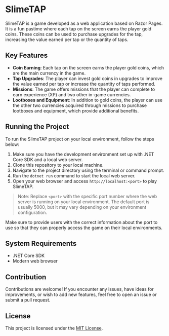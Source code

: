 # SlimeTAP

SlimeTAP is a game developed as a web application based on Razor Pages. It is a fun pastime where each tap on the screen earns the player gold coins. These coins can be used to purchase upgrades for the tap, increasing the value earned per tap or the quantity of taps.

## Key Features

- **Coin Earning**: Each tap on the screen earns the player gold coins, which are the main currency in the game.
- **Tap Upgrades**: The player can invest gold coins in upgrades to improve the value earned per tap or increase the quantity of taps performed.
- **Missions**: The game offers missions that the player can complete to earn experience (XP) and two other in-game currencies.
- **Lootboxes and Equipment**: In addition to gold coins, the player can use the other two currencies acquired through missions to purchase lootboxes and equipment, which provide additional benefits.

## Running the Project

To run the SlimeTAP project on your local environment, follow the steps below:

1. Make sure you have the development environment set up with .NET Core SDK and a local web server.
2. Clone this repository to your local machine.
3. Navigate to the project directory using the terminal or command prompt.
4. Run the `dotnet run` command to start the local web server.
5. Open your web browser and access `http://localhost:<port>` to play SlimeTAP.

> Note: Replace `<port>` with the specific port number where the web server is running on your local environment. The default port is usually 5000, but it may vary depending on your environment configuration.

Make sure to provide users with the correct information about the port to use so that they can properly access the game on their local environments.

## System Requirements

- .NET Core SDK
- Modern web browser

## Contribution

Contributions are welcome! If you encounter any issues, have ideas for improvements, or wish to add new features, feel free to open an issue or submit a pull request.

## License

This project is licensed under the [MIT License](https://opensource.org/licenses/MIT).
